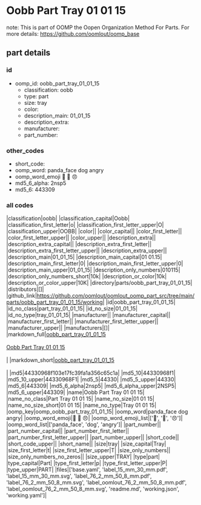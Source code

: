 # Oobb Part Tray 01 01 15  

note: This is part of OOMP the Oopen Organization Method For Parts. For more details: https://github.com/oomlout/oomp_base

##  part details





### id
* oomp_id: oobb_part_tray_01_01_15
  * classification: oobb
  * type: part
  * size: tray
  * color: 
  * description_main: 01_01_15
  * description_extra: 
  * manufacturer: 
  * part_number: 

### other_codes
* short_code: 
* oomp_word: panda_face dog angry
* oomp_word_emoji :panda_face: :dog: :angry:
* md5_6_alpha: 2nsp5
* md5_6: 443309

### all codes 
|classification|oobb|
|classification_capital|Oobb|
|classification_first_letter|o|
|classification_first_letter_upper|O|
|classification_upper|OOBB|
|color||
|color_capital||
|color_first_letter||
|color_first_letter_upper||
|color_upper||
|description_extra||
|description_extra_capital||
|description_extra_first_letter||
|description_extra_first_letter_upper||
|description_extra_upper||
|description_main|01_01_15|
|description_main_capital|01 01.15|
|description_main_first_letter|0|
|description_main_first_letter_upper|0|
|description_main_upper|01_01_15|
|description_only_numbers|010115|
|description_only_numbers_short|10k|
|description_or_color|10k|
|description_or_color_upper|10K|
|directory|parts/oobb_part_tray_01_01_15|
|distributors|[]|
|github_link|https://github.com/oomlout/oomlout_oomp_part_src/tree/main/parts/oobb_part_tray_01_01_15/working|
|id|oobb_part_tray_01_01_15|
|id_no_class|part_tray_01_01_15|
|id_no_size|01_01_15|
|id_no_type|tray_01_01_15|
|manufacturer||
|manufacturer_capital||
|manufacturer_first_letter||
|manufacturer_first_letter_upper||
|manufacturer_upper||
|manufacturers|[]|
|markdown_full|[oobb_part_tray_01_01_15](https://github.com/oomlout/oomlout_oomp_part_src/tree/main/parts/oobb_part_tray_01_01_15/working)<br>[](https://github.com/oomlout/oomlout_oomp_part_src/tree/main/parts/oobb_part_tray_01_01_15/working)<br>[Oobb Part Tray 01 01 15](https://github.com/oomlout/oomlout_oomp_part_src/tree/main/parts/oobb_part_tray_01_01_15/working)<br><br>|
|markdown_short|[oobb_part_tray_01_01_15](https://github.com/oomlout/oomlout_oomp_part_src/tree/main/parts/oobb_part_tray_01_01_15/working)<br><br>|
|md5|44330968f103e17fc39fa1a356c65c1a|
|md5_10|44330968f1|
|md5_10_upper|44330968F1|
|md5_5|44330|
|md5_5_upper|44330|
|md5_6|443309|
|md5_6_alpha|2nsp5|
|md5_6_alpha_upper|2NSP5|
|md5_6_upper|443309|
|name|Oobb Part Tray 01 01 15|
|name_no_class|Part Tray 01 01 15|
|name_no_size|01 01 15|
|name_no_size_short|01 01 15|
|name_no_type|Tray 01 01 15|
|oomp_key|oomp_oobb_part_tray_01_01_15|
|oomp_word|panda_face dog angry|
|oomp_word_emoji|:panda_face: :dog: :angry:|
|oomp_word_emoji_list|[':panda_face:', ':dog:', ':angry:']|
|oomp_word_list|['panda_face', 'dog', 'angry']|
|part_number||
|part_number_capital||
|part_number_first_letter||
|part_number_first_letter_upper||
|part_number_upper||
|short_code||
|short_code_upper||
|short_name||
|size|tray|
|size_capital|Tray|
|size_first_letter|t|
|size_first_letter_upper|T|
|size_only_numbers||
|size_only_numbers_no_zeros||
|size_upper|TRAY|
|type|part|
|type_capital|Part|
|type_first_letter|p|
|type_first_letter_upper|P|
|type_upper|PART|
|files|['base.yaml', 'label_15_mm_30_mm.pdf', 'label_15_mm_30_mm.svg', 'label_76_2_mm_50_8_mm.pdf', 'label_76_2_mm_50_8_mm.svg', 'label_oomlout_76_2_mm_50_8_mm.pdf', 'label_oomlout_76_2_mm_50_8_mm.svg', 'readme.md', 'working.json', 'working.yaml']|
